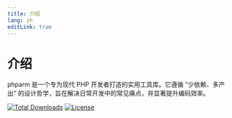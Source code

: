 ```yaml
---
title: 介绍
lang: zh
editLink: true
---
```


# 介绍

phparm 是一个专为现代 PHP 开发者打造的实用工具库。它遵循 “少依赖、多产出” 的设计哲学，旨在解决日常开发中的常见痛点，并显著提升编码效率。

<p>
<a href="https://packagist.org/packages/ghjayce/phparm"><img src="https://img.shields.io/packagist/dt/ghjayce/phparm" alt="Total Downloads"></a>
<a href="https://packagist.org/packages/ghjayce/phparm"><img src="https://img.shields.io/packagist/l/ghjayce/phparm" alt="License"></a>
</p>